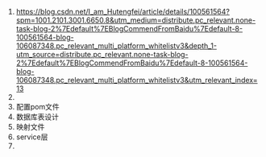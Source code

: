 1. https://blog.csdn.net/I_am_Hutengfei/article/details/100561564?spm=1001.2101.3001.6650.8&utm_medium=distribute.pc_relevant.none-task-blog-2%7Edefault%7EBlogCommendFromBaidu%7Edefault-8-100561564-blog-106087348.pc_relevant_multi_platform_whitelistv3&depth_1-utm_source=distribute.pc_relevant.none-task-blog-2%7Edefault%7EBlogCommendFromBaidu%7Edefault-8-100561564-blog-106087348.pc_relevant_multi_platform_whitelistv3&utm_relevant_index=13
2. 
3. 配置pom文件
4. 数据库表设计
5. 映射文件
6. service层
7. 
